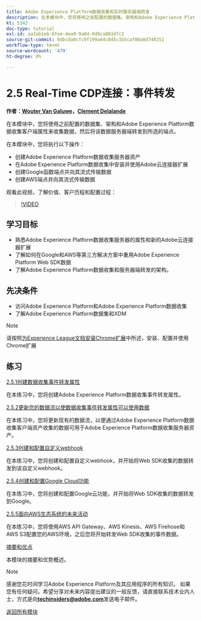 ```yaml
---
title: Adobe Experience Platform数据收集和实时服务器端转发
description: 在本模块中，您将使用之前配置的数据集、架构和Adobe Experience Platform数据收集服务器属性来收集数据，然后将该数据服务器端转发到所选的端点。
kt: 5342
doc-type: tutorial
exl-id: aa3ab1eb-6fee-4ea9-9a0d-0d8ca803d7c2
source-git-commit: 0dbcda0cfc9f199a44c845c1b5caf00a8d740251
workflow-type: tm+mt
source-wordcount: '479'
ht-degree: 0%

---
```


# 2.5 Real-Time CDP连接：事件转发

**作者：[Wouter Van Galuwe](https://www.linkedin.com/in/woutervangeluwe/)，[Clement Delalande](https://www.linkedin.com/in/clement-delalande/)**

在本模块中，您将使用之前配置的数据集、架构和Adobe Experience Platform数据收集客户端属性来收集数据，然后将该数据服务器端转发到所选的端点。

在本模块中，您将执行以下操作：

- 创建Adobe Experience Platform数据收集服务器资产
- 在Adobe Experience Platform数据收集中安装并使用Adobe云连接器扩展
- 创建Google函数端点并向其流式传输数据
- 创建AWS端点并向其流式传输数据

观看此视频，了解价值、客户历程和配置过程：

>[!VIDEO](https://video.tv.adobe.com/v/331987?quality=12&learn=on)

## 学习目标

- 熟悉Adobe Experience Platform数据收集服务器的属性和新的Adobe云连接器扩展
- 了解如何在Google和AWS等第三方解决方案中重用Adobe Experience Platform Web SDK数据
- 了解Adobe Experience Platform数据收集和服务器端转发的架构。

## 先决条件

- 访问Adobe Experience Platform和Adobe Experience Platform数据收集
- 了解Adobe Experience Platform数据集和XDM

>[!NOTE]
>
>请按照[为Experience League文档安装Chrome扩展](../../gettingstarted/gettingstarted/ex1.md)中所述，安装、配置并使用Chrome扩展

## 练习

[2.5.1创建数据收集事件转发属性](./ex1.md)

在本练习中，您将创建Adobe Experience Platform数据收集事件转发属性。

[2.5.2更新您的数据流以使数据收集事件转发属性可以使用数据](./ex2.md)

在本练习中，您将更新现有的数据流，以便通过Adobe Experience Platform数据收集客户端资产收集的数据可用于Adobe Experience Platform数据收集服务器资产。

[2.5.3创建和配置自定义webhook](./ex3.md)

在本练习中，您将创建和配置自定义webhook，并开始将Web SDK收集的数据转发到该自定义webhook。

[2.5.4创建和配置Google Cloud功能](./ex4.md)

在本练习中，您将创建和配置Google云功能，并开始将Web SDK收集的数据转发到Google。

[2.5.5面向AWS生态系统的未来活动](./ex5.md)

在本练习中，您将使用AWS API Gateway、AWS Kinesis、AWS Firehose和AWS S3配置您的AWS环境，之后您将开始转发Web SDK收集的事件数据。

[摘要和优点](./summary.md)

本模块的摘要和优势概述。

>[!NOTE]
>
>感谢您花时间学习Adobe Experience Platform及其应用程序的所有知识。 如果您有任何疑问，希望分享对未来内容提出建议的一般反馈，请直接联系技术业内人士，方式是向&#x200B;**techinsiders@adobe.com**&#x200B;发送电子邮件。

[返回所有模块](../../../overview.md)
